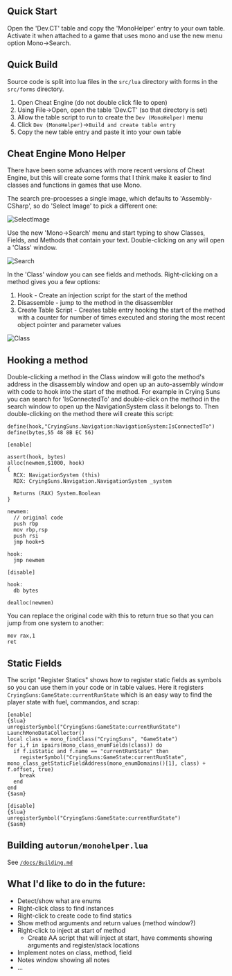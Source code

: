 ## Quick Start

Open the 'Dev.CT' table and copy the 'MonoHelper' entry to your own table.
Activate it when attached to a game that uses mono and use the new
menu option Mono->Search.

## Quick Build

Source code is split into lua files in the `src/lua` directory
with forms in the `src/forms` directory.

1. Open Cheat Engine (do not double click file to open)
2. Using File->Open, open the table 'Dev.CT' (so that directory is set)
3. Allow the table script to run to create the `Dev (MonoHelper)` menu
4. Click `Dev (MonoHelper)`->`Build and create table entry`
5. Copy the new table entry and paste it into your own table

## Cheat Engine Mono Helper

There have been some advances with more recent versions of Cheat Engine,
but this will create some forms that I think make it easier to find
classes and functions in games that use Mono.

The search pre-processes a single image, which defaults to 'Assembly-CSharp',
so do 'Select Image' to pick a different one:

![SelectImage](Docs/SelectImage.png)

Use the new 'Mono->Search' menu and start typing to show Classes, Fields,
and Methods that contain your text.   Double-clicking on any will open
a 'Class' window.

![Search](Docs/Search.png)

In the 'Class' window you can see fields and methods.  Right-clicking on
a method gives you a few options:

1. Hook - Create an injection script for the start of the method
2. Disassemble - jump to the method in the disassembler
3. Create Table Script - Creates table entry hooking the start of the method with a counter for number of times executed and storing the most recent object pointer and parameter values

![Class](Docs/Class.png)

## Hooking a method

Double-clicking a method in the Class window will goto the method's address in
the disassembly window and open up an auto-assembly window with code to hook
into the start of the method.  For example in Crying Suns you can search for
'IsConnectedTo' and double-click on the method in the search window to open
up the NavigationSystem class it belongs to.  Then double-clicking on the method
there will create this script:

```
define(hook,"CryingSuns.Navigation:NavigationSystem:IsConnectedTo")
define(bytes,55 48 8B EC 56)

[enable]

assert(hook, bytes)
alloc(newmem,$1000, hook)
{
  RCX: NavigationSystem (this)
  RDX: CryingSuns.Navigation.NavigationSystem _system

  Returns (RAX) System.Boolean
}

newmem:
  // original code
  push rbp
  mov rbp,rsp
  push rsi
  jmp hook+5

hook:
  jmp newmem

[disable]

hook:
  db bytes

dealloc(newmem)
```

You can replace the original code with this to return true so that you can jump from one system to another:

```
mov rax,1
ret
```

## Static Fields

The script "Register Statics" shows how to register static fields as symbols so you can use them
in your code or in table values.  Here it registers `CryingSuns:GameState:currentRunState` which
is an easy way to find the player state with fuel, commandos, and scrap:

```
[enable]
{$lua}
unregisterSymbol("CryingSuns:GameState:currentRunState")
LaunchMonoDataCollector()
local class = mono_findClass("CryingSuns", "GameState")
for i,f in ipairs(mono_class_enumFields(class)) do
  if f.isStatic and f.name == "currentRunState" then
    registerSymbol("CryingSuns:GameState:currentRunState", mono_class_getStaticFieldAddress(mono_enumDomains()[1], class) + f.offset, true)
    break
  end
end
{$asm}

[disable]
{$lua}
unregisterSymbol("CryingSuns:GameState:currentRunState")
{$asm}
```

## Building `autorun/monohelper.lua`

See [`/docs/Building.md`](/docs/Building.md)


## What I'd like to do in the future:

* Detect/show what are enums
* Right-click class to find instances
* Right-click to create code to find statics
* Show method arguments and return values (method window?)
* Right-click to inject at start of method
    * Create AA script that will inject at start, have comments showing arguments and register/stack locations
* Implement notes on class, method, field
* Notes window showing all notes
* ...